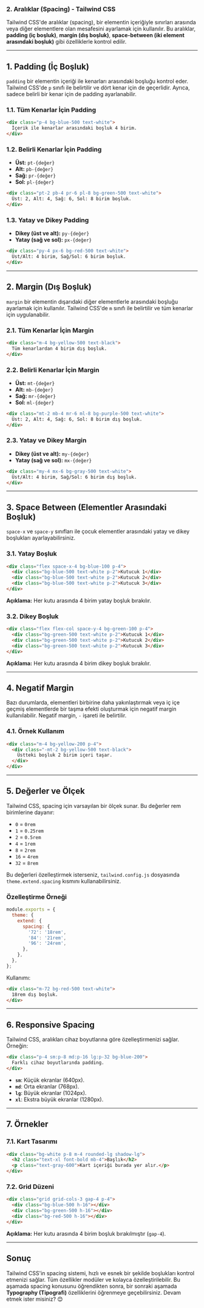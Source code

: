 ### **2. Aralıklar (Spacing) - Tailwind CSS**

Tailwind CSS'de aralıklar (spacing), bir elementin içeriğiyle sınırları arasında veya diğer elementlere olan mesafesini ayarlamak için kullanılır. Bu aralıklar, **padding (iç boşluk)**, **margin (dış boşluk)**, **space-between (iki element arasındaki boşluk)** gibi özelliklerle kontrol edilir.

---

## **1. Padding (İç Boşluk)**

`padding` bir elementin içeriği ile kenarları arasındaki boşluğu kontrol eder. Tailwind CSS'de `p` sınıfı ile belirtilir ve dört kenar için de geçerlidir. Ayrıca, sadece belirli bir kenar için de padding ayarlanabilir.

### **1.1. Tüm Kenarlar İçin Padding**
```html
<div class="p-4 bg-blue-500 text-white">
  İçerik ile kenarlar arasındaki boşluk 4 birim.
</div>
```

### **1.2. Belirli Kenarlar İçin Padding**
- **Üst:** `pt-{değer}`
- **Alt:** `pb-{değer}`
- **Sağ:** `pr-{değer}`
- **Sol:** `pl-{değer}`

```html
<div class="pt-2 pb-4 pr-6 pl-8 bg-green-500 text-white">
  Üst: 2, Alt: 4, Sağ: 6, Sol: 8 birim boşluk.
</div>
```

### **1.3. Yatay ve Dikey Padding**
- **Dikey (üst ve alt):** `py-{değer}`
- **Yatay (sağ ve sol):** `px-{değer}`

```html
<div class="py-4 px-6 bg-red-500 text-white">
  Üst/Alt: 4 birim, Sağ/Sol: 6 birim boşluk.
</div>
```

---

## **2. Margin (Dış Boşluk)**

`margin` bir elementin dışarıdaki diğer elementlerle arasındaki boşluğu ayarlamak için kullanılır. Tailwind CSS'de `m` sınıfı ile belirtilir ve tüm kenarlar için uygulanabilir.

### **2.1. Tüm Kenarlar İçin Margin**
```html
<div class="m-4 bg-yellow-500 text-black">
  Tüm kenarlardan 4 birim dış boşluk.
</div>
```

### **2.2. Belirli Kenarlar İçin Margin**
- **Üst:** `mt-{değer}`
- **Alt:** `mb-{değer}`
- **Sağ:** `mr-{değer}`
- **Sol:** `ml-{değer}`

```html
<div class="mt-2 mb-4 mr-6 ml-8 bg-purple-500 text-white">
  Üst: 2, Alt: 4, Sağ: 6, Sol: 8 birim dış boşluk.
</div>
```

### **2.3. Yatay ve Dikey Margin**
- **Dikey (üst ve alt):** `my-{değer}`
- **Yatay (sağ ve sol):** `mx-{değer}`

```html
<div class="my-4 mx-6 bg-gray-500 text-white">
  Üst/Alt: 4 birim, Sağ/Sol: 6 birim dış boşluk.
</div>
```

---

## **3. Space Between (Elementler Arasındaki Boşluk)**

`space-x` ve `space-y` sınıfları ile çocuk elementler arasındaki yatay ve dikey boşlukları ayarlayabilirsiniz.

### **3.1. Yatay Boşluk**
```html
<div class="flex space-x-4 bg-blue-100 p-4">
  <div class="bg-blue-500 text-white p-2">Kutucuk 1</div>
  <div class="bg-blue-500 text-white p-2">Kutucuk 2</div>
  <div class="bg-blue-500 text-white p-2">Kutucuk 3</div>
</div>
```
**Açıklama:** Her kutu arasında 4 birim yatay boşluk bırakılır.

### **3.2. Dikey Boşluk**
```html
<div class="flex flex-col space-y-4 bg-green-100 p-4">
  <div class="bg-green-500 text-white p-2">Kutucuk 1</div>
  <div class="bg-green-500 text-white p-2">Kutucuk 2</div>
  <div class="bg-green-500 text-white p-2">Kutucuk 3</div>
</div>
```
**Açıklama:** Her kutu arasında 4 birim dikey boşluk bırakılır.

---

## **4. Negatif Margin**

Bazı durumlarda, elementleri birbirine daha yakınlaştırmak veya iç içe geçmiş elementlerde bir taşma efekti oluşturmak için negatif margin kullanılabilir. Negatif margin, `-` işareti ile belirtilir.

### **4.1. Örnek Kullanım**
```html
<div class="m-4 bg-yellow-200 p-4">
  <div class="-mt-2 bg-yellow-500 text-black">
    Üstteki boşluk 2 birim içeri taşar.
  </div>
</div>
```

---

## **5. Değerler ve Ölçek**
Tailwind CSS, spacing için varsayılan bir ölçek sunar. Bu değerler rem birimlerine dayanır:
- `0` = `0rem`
- `1` = `0.25rem`
- `2` = `0.5rem`
- `4` = `1rem`
- `8` = `2rem`
- `16` = `4rem`
- `32` = `8rem`

Bu değerleri özelleştirmek isterseniz, `tailwind.config.js` dosyasında `theme.extend.spacing` kısmını kullanabilirsiniz.

### **Özelleştirme Örneği**
```javascript
module.exports = {
  theme: {
    extend: {
      spacing: {
        '72': '18rem',
        '84': '21rem',
        '96': '24rem',
      },
    },
  },
};
```

Kullanımı:
```html
<div class="m-72 bg-red-500 text-white">
  18rem dış boşluk.
</div>
```

---

## **6. Responsive Spacing**

Tailwind CSS, aralıkları cihaz boyutlarına göre özelleştirmenizi sağlar. Örneğin:

```html
<div class="p-4 sm:p-8 md:p-16 lg:p-32 bg-blue-200">
  Farklı cihaz boyutlarında padding.
</div>
```

- **`sm`**: Küçük ekranlar (640px).
- **`md`**: Orta ekranlar (768px).
- **`lg`**: Büyük ekranlar (1024px).
- **`xl`**: Ekstra büyük ekranlar (1280px).

---

## **7. Örnekler**

### **7.1. Kart Tasarımı**
```html
<div class="bg-white p-8 m-4 rounded-lg shadow-lg">
  <h2 class="text-xl font-bold mb-4">Başlık</h2>
  <p class="text-gray-600">Kart içeriği burada yer alır.</p>
</div>
```

### **7.2. Grid Düzeni**
```html
<div class="grid grid-cols-3 gap-4 p-4">
  <div class="bg-blue-500 h-16"></div>
  <div class="bg-green-500 h-16"></div>
  <div class="bg-red-500 h-16"></div>
</div>
```
**Açıklama:** Her kutu arasında 4 birim boşluk bırakılmıştır (`gap-4`).

---

## **Sonuç**
Tailwind CSS'in spacing sistemi, hızlı ve esnek bir şekilde boşlukları kontrol etmenizi sağlar. Tüm özellikler modüler ve kolayca özelleştirilebilir. Bu aşamada spacing konusunu öğrendikten sonra, bir sonraki aşamada **Typography (Tipografi)** özelliklerini öğrenmeye geçebilirsiniz. Devam etmek ister misiniz? 😊